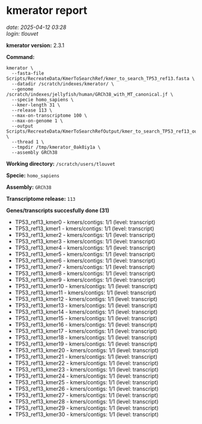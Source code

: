 # kmerator report
*date: 2025-04-12 03:28*  
*login: tlouvet*

**kmerator version:** 2.3.1

**Command:**

```
kmerator \
  --fasta-file Scripts/RecreateData/KmerToSearchRef/kmer_to_search_TP53_ref13.fasta \
  --datadir /scratch/indexes/kmerator/ \
  --genome /scratch/indexes/jellyfish/human/GRCh38_with_MT_canonical.jf \
  --specie homo_sapiens \
  --kmer-length 31 \
  --release 113 \
  --max-on-transcriptome 100 \
  --max-on-genome 1 \
  --output Scripts/RecreateData/KmerToSearchRefOutput/kmer_to_search_TP53_ref13_output \
  --thread 1 \
  --tmpdir /tmp/kmerator_0ak0iy1a \
  --assembly GRCh38
```

**Working directory:** `/scratch/users/tlouvet`

**Specie:** `homo_sapiens`

**Assembly:** `GRCh38`

**Transcriptome release:** `113`

**Genes/transcripts succesfully done (31)**

- TP53_ref13_kmer0 - kmers/contigs: 1/1 (level: transcript)
- TP53_ref13_kmer1 - kmers/contigs: 1/1 (level: transcript)
- TP53_ref13_kmer2 - kmers/contigs: 1/1 (level: transcript)
- TP53_ref13_kmer3 - kmers/contigs: 1/1 (level: transcript)
- TP53_ref13_kmer4 - kmers/contigs: 1/1 (level: transcript)
- TP53_ref13_kmer5 - kmers/contigs: 1/1 (level: transcript)
- TP53_ref13_kmer6 - kmers/contigs: 1/1 (level: transcript)
- TP53_ref13_kmer7 - kmers/contigs: 1/1 (level: transcript)
- TP53_ref13_kmer8 - kmers/contigs: 1/1 (level: transcript)
- TP53_ref13_kmer9 - kmers/contigs: 1/1 (level: transcript)
- TP53_ref13_kmer10 - kmers/contigs: 1/1 (level: transcript)
- TP53_ref13_kmer11 - kmers/contigs: 1/1 (level: transcript)
- TP53_ref13_kmer12 - kmers/contigs: 1/1 (level: transcript)
- TP53_ref13_kmer13 - kmers/contigs: 1/1 (level: transcript)
- TP53_ref13_kmer14 - kmers/contigs: 1/1 (level: transcript)
- TP53_ref13_kmer15 - kmers/contigs: 1/1 (level: transcript)
- TP53_ref13_kmer16 - kmers/contigs: 1/1 (level: transcript)
- TP53_ref13_kmer17 - kmers/contigs: 1/1 (level: transcript)
- TP53_ref13_kmer18 - kmers/contigs: 1/1 (level: transcript)
- TP53_ref13_kmer19 - kmers/contigs: 1/1 (level: transcript)
- TP53_ref13_kmer20 - kmers/contigs: 1/1 (level: transcript)
- TP53_ref13_kmer21 - kmers/contigs: 1/1 (level: transcript)
- TP53_ref13_kmer22 - kmers/contigs: 1/1 (level: transcript)
- TP53_ref13_kmer23 - kmers/contigs: 1/1 (level: transcript)
- TP53_ref13_kmer24 - kmers/contigs: 1/1 (level: transcript)
- TP53_ref13_kmer25 - kmers/contigs: 1/1 (level: transcript)
- TP53_ref13_kmer26 - kmers/contigs: 1/1 (level: transcript)
- TP53_ref13_kmer27 - kmers/contigs: 1/1 (level: transcript)
- TP53_ref13_kmer28 - kmers/contigs: 1/1 (level: transcript)
- TP53_ref13_kmer29 - kmers/contigs: 1/1 (level: transcript)
- TP53_ref13_kmer30 - kmers/contigs: 1/1 (level: transcript)
